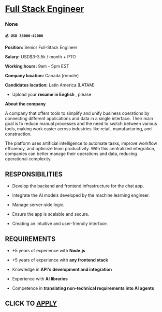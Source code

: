 # [Full Stack Engineer](https://www.remotewlb.com/apply/full-stack-engineer-140180)  
### None  
#### `💰 USD 36000-42000`  

**Position:** Senior Full-Stack Engineer

 **Salary:** USD$3-3.5k / month + PTO

 **Working hours:** 9am - 5pm EST

 **Company location:** Canada (remote)

 **Candidates location:** Latin America (LATAM)

  * Upload your **resume in English** , please

 **About the company**

A company that offers tools to simplify and unify business operations by connecting different applications and data in a single interface. Their main goal is to reduce manual processes and the need to switch between various tools, making work easier across industries like retail, manufacturing, and construction.

The platform uses artificial intelligence to automate tasks, improve workflow efficiency, and optimize team productivity. With this centralized integration, companies can better manage their operations and data, reducing operational complexity.

##  **RESPONSIBILITIES**

  * Develop the backend and frontend infrastructure for the chat app.

  * Integrate the AI models developed by the machine learning engineer.

  * Manage server-side logic.

  * Ensure the app is scalable and secure.

  * Creating an intuitive and user-friendly interface.

## REQUIREMENTS

  * +5 years of experience with **Node.js**

  * +5 years of experience with **any frontend stack**

  * Knowledge in **API's development and integration**

  * Experience with **AI libraries**

  * Competence in **translating non-technical requirements into AI agents**

  
## CLICK TO [APPLY](https://www.remotewlb.com/apply/full-stack-engineer-140180)

